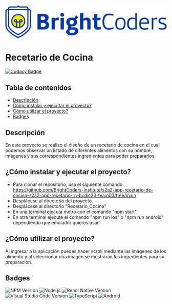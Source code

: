 ![BrightCoders Logo](./img/logo.png)

# Recetario de Cocina

[![Codacy Badge](https://api.codacy.com/project/badge/Grade/caeaabaa716e4386aef62ba28d65b9b3)](https://app.codacy.com/gh/BrightCoders-Institute/s2a2-app-recetario-de-cocina-s2a2-app-recetario-rn-bcdic23-team03?utm_source=github.com&utm_medium=referral&utm_content=BrightCoders-Institute/s2a2-app-recetario-de-cocina-s2a2-app-recetario-rn-bcdic23-team03&utm_campaign=Badge_Grade)

## Tabla de contenidos
-   [Descripción](#descripci%C3%B3n)
-   [Cómo instalar y ejecutar el proyecto?](#Cómo_instalar_y_ejecutar_el_proyecto?)
-   [Cómo utilizar el proyecto?](#Cómo_utilizar_el_proyecto?)
-   [Badges](#Badges)

## Descripción

En este proyecto se realizo el diseño de un recetario de cocina en el cual podemos observar un listado de diferentes alimentos con su nombre, imágenes y sus correspondientes ingredientes para poder prepararlos.

## ¿Cómo instalar y ejecutar el proyecto?

-   Para clonar el repositorio, usa el siguiente comando: https://github.com/BrightCoders-Institute/s2a2-app-recetario-de-cocina-s2a2-app-recetario-rn-bcdic23-team03/tree/main
-   Desplácese al directorio del proyecto.
-   Desplácese al directorio "Recetario_Cocina"
-   En una terminal ejecuta metro con el comando "npm start".
-   En otra terminal ejecute el comando "npm run ios" o "npm run android" dependiendo que emulador quieres usar.

## ¿Cómo utilizar el proyecto?

Al ingresar a la aplicación puedes hacer scroll mediante las imágenes de los alimento y al seleccionar una imagen se mostraran los ingredientes para su preparación.

## Badges

![NPM Version](https://img.shields.io/npm/v/npm)
![Node.js](https://img.shields.io/badge/Node.js-43853D?style=for-the-badge&logo=node.js&logoColor=white)
![React Native Version](https://img.shields.io/badge/React_Native-20232A?style=for-the-badge&logo=react&logoColor=61DAFB)
![Visual Studio Code Version](https://img.shields.io/badge/Visual_Studio_Code-0078D4?style=for-the-badge&logo=visual%20studio%20code&logoColor=white)
![TypeScript](https://img.shields.io/badge/TypeScript-007ACC?style=for-the-badge&logo=typescript&logoColor=white)
![Android](https://img.shields.io/badge/Android-3DDC84?style=for-the-badge&logo=android&logoColor=white)

